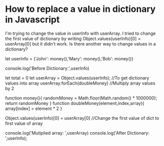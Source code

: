 
# How to replace a value in dictionary in Javascript

I'm trying to change the value in userInfo with userArray. I tried to change the first value of dictionary by writing Object.values(userInfo)[0] = userArray[0] but it didn't work. Is there another way to change values in a dictionary?


let userInfo = {'John': money(),'Mary': money(),'Bob': money()}

console.log('Before Dictionary:',userInfo)

let total = 0
let userArray = Object.values(userInfo); //To get dictionary values into array
userArray.forEach(doubleMoney) //Multiply array values by 2

function money(){
    randomMoney = Math.floor(Math.random() * 1000000);
    return randomMoney
}
function doubleMoney(element,index,array){
    array[index] = element * 2
}

Object.values(userInfo)[0] = userArray[0] //Change the first value of dict to first value of array

console.log('Mutiplied array: ',userArray)
console.log('After Dictionary: ',userInfo);




        
